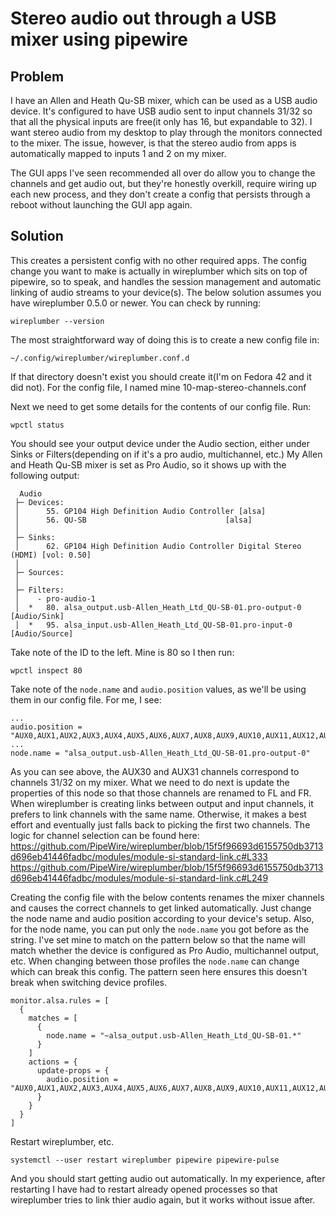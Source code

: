 # Stereo audio out through a USB mixer using pipewire

## Problem
I have an Allen and Heath Qu-SB mixer, which can be used as a USB audio device.  It's configured to have USB audio sent to input channels 31/32 so that all the physical inputs are free(it only has 16, but expandable to 32).  I want stereo audio from my desktop to play through the monitors connected to the mixer.
The issue, however, is that the stereo audio from apps is automatically mapped to inputs 1 and 2 on my mixer.

The GUI apps I've seen recommended all over do allow you to change the channels and get audio out, but they're honestly overkill, require wiring up each new process, and they don't create a config that persists through a reboot without launching the GUI app again.  

## Solution
This creates a persistent config with no other required apps.
The config change you want to make is actually in wireplumber which sits on top of pipewire, so to speak, and handles the session management and automatic linking of audio streams to your device(s).  The below solution assumes you have wireplumber 0.5.0 or newer.  You can check by running:

    wireplumber --version


The most straightforward way of doing this is to create a new config file in:
    
    ~/.config/wireplumber/wireplumber.conf.d

If that directory doesn't exist you should create it(I'm on Fedora 42 and it did not).  For the config file, I named mine 10-map-stereo-channels.conf

Next we need to get some details for the contents of our config file. Run:

    wpctl status

You should see your output device under the Audio section, either under Sinks or Filters(depending on if it's a pro audio, multichannel, etc.)
My Allen and Heath Qu-SB mixer is set as Pro Audio, so it shows up with the following output:

```
  Audio
 ├─ Devices:
 │      55. GP104 High Definition Audio Controller [alsa]
 │      56. QU-SB                               [alsa]
 │  
 ├─ Sinks:
 │      62. GP104 High Definition Audio Controller Digital Stereo (HDMI) [vol: 0.50]
 │  
 ├─ Sources:
 │  
 ├─ Filters:
 │    - pro-audio-1                                                 
 │  *   80. alsa_output.usb-Allen_Heath_Ltd_QU-SB-01.pro-output-0        [Audio/Sink]
 │  *   95. alsa_input.usb-Allen_Heath_Ltd_QU-SB-01.pro-input-0          [Audio/Source]
```

Take note of the ID to the left.  Mine is 80 so I then run:

    wpctl inspect 80

Take note of the `node.name` and `audio.position` values, as we'll be using them in our config file.  For me, I see:

```
...
audio.position = "AUX0,AUX1,AUX2,AUX3,AUX4,AUX5,AUX6,AUX7,AUX8,AUX9,AUX10,AUX11,AUX12,AUX13,AUX14,AUX15,AUX16,AUX17,AUX18,AUX19,AUX20,AUX21,AUX22,AUX23,AUX24,AUX25,AUX26,AUX27,AUX28,AUX29,AUX30,AUX31"
...
node.name = "alsa_output.usb-Allen_Heath_Ltd_QU-SB-01.pro-output-0"
```

As you can see above, the AUX30 and AUX31 channels correspond to channels 31/32 on my mixer.  What we need to do next is update the properties of this node so that those channels are renamed to FL and FR.  
When wireplumber is creating links between output and input channels, it prefers to link channels with the same name.  Otherwise, it makes a best effort and eventually just falls back to picking the first two channels.  The logic for channel selection can be found here:
https://github.com/PipeWire/wireplumber/blob/15f5f96693d6155750db3713d696eb41446fadbc/modules/module-si-standard-link.c#L333
https://github.com/PipeWire/wireplumber/blob/15f5f96693d6155750db3713d696eb41446fadbc/modules/module-si-standard-link.c#L249

Creating the config file with the below contents renames the mixer channels and causes the correct channels to get linked automatically.  Just change the node name and audio position according to your device's setup. Also, for the node name, you can put only the `node.name` you got before as the string.
I've set mine to match on the pattern below so that the name will match whether the device is configured as Pro Audio, multichannel output, etc.  When changing between those profiles the `node.name` can change which can break this config.  The pattern seen here ensures this doesn't break when switching device profiles.

```
monitor.alsa.rules = [
  {
    matches = [
      {
        node.name = "~alsa_output.usb-Allen_Heath_Ltd_QU-SB-01.*"
      }
    ]
    actions = {
      update-props = {
        audio.position = "AUX0,AUX1,AUX2,AUX3,AUX4,AUX5,AUX6,AUX7,AUX8,AUX9,AUX10,AUX11,AUX12,AUX13,AUX14,AUX15,AUX16,AUX17,AUX18,AUX19,AUX20,AUX21,AUX22,AUX23,AUX24,AUX25,AUX26,AUX27,AUX28,AUX29,FL,FR"
      }
    }
  }
]
```

Restart wireplumber, etc.

    systemctl --user restart wireplumber pipewire pipewire-pulse

And you should start getting audio out automatically.  In my experience, after restarting I have had to restart already opened processes so that wireplumber tries to link thier audio again, but it works without issue after.
